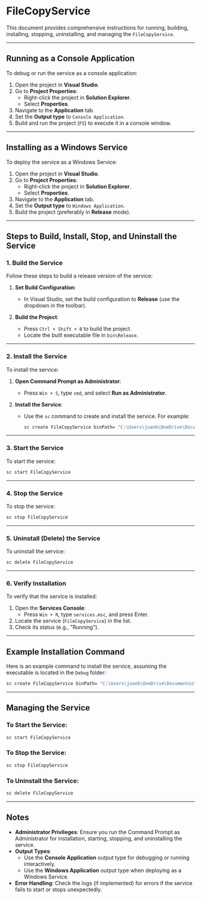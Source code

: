 
# FileCopyService

This document provides comprehensive instructions for running, building, installing, stopping, uninstalling, and managing the `FileCopyService`.

---

## Running as a Console Application

To debug or run the service as a console application:

1. Open the project in **Visual Studio**.
2. Go to **Project Properties**:
   - Right-click the project in **Solution Explorer**.
   - Select **Properties**.
3. Navigate to the **Application** tab.
4. Set the **Output type** to `Console Application`.
5. Build and run the project (`F5`) to execute it in a console window.

---

## Installing as a Windows Service

To deploy the service as a Windows Service:

1. Open the project in **Visual Studio**.
2. Go to **Project Properties**:
   - Right-click the project in **Solution Explorer**.
   - Select **Properties**.
3. Navigate to the **Application** tab.
4. Set the **Output type** to `Windows Application`.
5. Build the project (preferably in **Release** mode).

---

## Steps to Build, Install, Stop, and Uninstall the Service

### 1. Build the Service

Follow these steps to build a release version of the service:

1. **Set Build Configuration**:
   - In Visual Studio, set the build configuration to **Release** (use the dropdown in the toolbar).

2. **Build the Project**:
   - Press `Ctrl + Shift + B` to build the project.
   - Locate the built executable file in `bin\Release`.

---

### 2. Install the Service

To install the service:

1. **Open Command Prompt as Administrator**:
   - Press `Win + S`, type `cmd`, and select **Run as Administrator**.

2. **Install the Service**:
   - Use the `sc` command to create and install the service. For example:
     ```cmd
     sc create FileCopyService binPath= "C:\Users\juanb\OneDrive\Documentos\Wedbush Repos\FileCopyService\bin\Release\FileCopyService.exe" start= auto
     ```

---

### 3. Start the Service

To start the service:

```cmd
sc start FileCopyService
```

---

### 4. Stop the Service

To stop the service:

```cmd
sc stop FileCopyService
```

---

### 5. Uninstall (Delete) the Service

To uninstall the service:

```cmd
sc delete FileCopyService
```

---

### 6. Verify Installation

To verify that the service is installed:

1. Open the **Services Console**:
   - Press `Win + R`, type `services.msc`, and press Enter.
2. Locate the service (`FileCopyService`) in the list.
3. Check its status (e.g., "Running").

---

## Example Installation Command

Here is an example command to install the service, assuming the executable is located in the `Debug` folder:

```cmd
sc create FileCopyService binPath= "C:\Users\juanb\OneDrive\Documentos\Wedbush Repos\FileCopyService\bin\Debug\FileCopyService.exe" start= auto
```

---

## Managing the Service

### To Start the Service:
```cmd
sc start FileCopyService
```

### To Stop the Service:
```cmd
sc stop FileCopyService
```

### To Uninstall the Service:
```cmd
sc delete FileCopyService
```

---

## Notes

- **Administrator Privileges**: Ensure you run the Command Prompt as Administrator for installation, starting, stopping, and uninstalling the service.
- **Output Types**:
  - Use the **Console Application** output type for debugging or running interactively.
  - Use the **Windows Application** output type when deploying as a Windows Service.
- **Error Handling**: Check the logs (if implemented) for errors if the service fails to start or stops unexpectedly.
